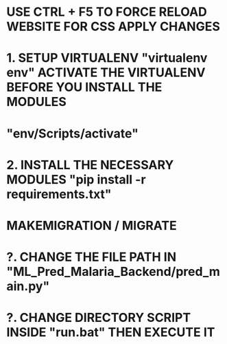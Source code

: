 #
###
# USE CTRL + F5 TO FORCE RELOAD WEBSITE FOR CSS APPLY CHANGES
#
# 1. SETUP VIRTUALENV "virtualenv env" ACTIVATE THE VIRTUALENV BEFORE YOU INSTALL THE MODULES 
#    "env/Scripts/activate"
# 2. INSTALL THE NECESSARY MODULES "pip install -r requirements.txt"

# MAKEMIGRATION / MIGRATE

# ?. CHANGE THE FILE PATH IN "ML_Pred_Malaria_Backend/pred_main.py"
# ?. CHANGE DIRECTORY SCRIPT INSIDE "run.bat" THEN EXECUTE IT




